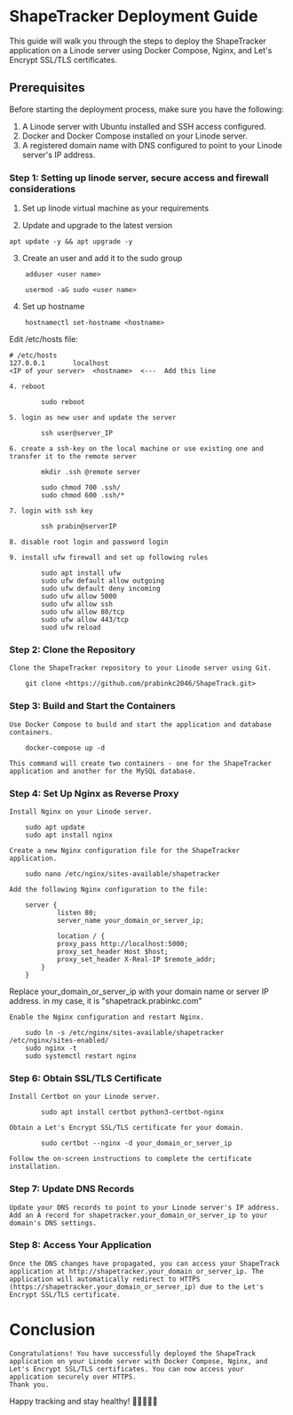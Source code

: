 # ShapeTracker Deployment Guide

This guide will walk you through the steps to deploy the ShapeTracker application on a Linode server using Docker Compose, Nginx, and Let's Encrypt SSL/TLS certificates.

## Prerequisites

Before starting the deployment process, make sure you have the following:

1. A Linode server with Ubuntu installed and SSH access configured.
2. Docker and Docker Compose installed on your Linode server.
3. A registered domain name with DNS configured to point to your Linode server's IP address.

### Step 1: Setting up linode server, secure access and firewall considerations
1. Set up linode virtual machine as your requirements

2. Update and upgrade to the latest version

```apt update -y && apt upgrade -y```

3. Create an user and add it to the sudo group

```
	adduser <user name>

```

```
	usermod -aG sudo <user name>

```

4. Set up hostname

```
	hostnamectl set-hostname <hostname>

```

Edit /etc/hosts file:

```
# /etc/hosts
127.0.0.1       localhost
<IP of your server>	 <hostname>  <---  Add this line
```

	4. reboot
```
		sudo reboot
```

	5. login as new user and update the server
```
		ssh user@server_IP
```

	6. create a ssh-key on the local machine or use existing one and transfer it to the remote server

```
		mkdir .ssh @remote server
```
```		scp path_to_ssh_public_key prabin@remote_server:path_to_.ssh_directory
		sudo chmod 700 .ssh/
		sudo chmod 600 .ssh/*
```

	7. login with ssh key
```
		ssh prabin@serverIP
```

	8. disable root login and password login

	9. install ufw firewall and set up following rules
```
		sudo apt install ufw
		sudo ufw default allow outgoing
		sudo ufw default deny incoming
		sudo ufw allow 5000
		sudo ufw allow ssh
		sudo ufw allow 80/tcp
		sudo ufw allow 443/tcp
		suod ufw reload
```

### Step 2: Clone the Repository

	Clone the ShapeTracker repository to your Linode server using Git.
```
	git clone <https://github.com/prabinkc2046/ShapeTrack.git>
```

### Step 3: Build and Start the Containers

	Use Docker Compose to build and start the application and database containers.

```
	docker-compose up -d
```
	
	This command will create two containers - one for the ShapeTracker application and another for the MySQL database.

### Step 4: Set Up Nginx as Reverse Proxy

	Install Nginx on your Linode server.

```
	sudo apt update
	sudo apt install nginx
```

	Create a new Nginx configuration file for the ShapeTracker application.

```
	sudo nano /etc/nginx/sites-available/shapetracker
```

	Add the following Nginx configuration to the file:

```
	server {
    		listen 80;
    		server_name your_domain_or_server_ip;

    		location / {
        	proxy_pass http://localhost:5000;
        	proxy_set_header Host $host;
        	proxy_set_header X-Real-IP $remote_addr;
    	}	
	}

```

Replace your_domain_or_server_ip with your domain name or server IP address. in my case, it is "shapetrack.prabinkc.com"

	Enable the Nginx configuration and restart Nginx.

```
	sudo ln -s /etc/nginx/sites-available/shapetracker /etc/nginx/sites-enabled/
	sudo nginx -t
	sudo systemctl restart nginx
```

### Step 6: Obtain SSL/TLS Certificate

	Install Certbot on your Linode server.

```
		sudo apt install certbot python3-certbot-nginx
```

	Obtain a Let's Encrypt SSL/TLS certificate for your domain.

```
		sudo certbot --nginx -d your_domain_or_server_ip
```
	
	Follow the on-screen instructions to complete the certificate installation.

### Step 7: Update DNS Records

	Update your DNS records to point to your Linode server's IP address. Add an A record for shapetracker.your_domain_or_server_ip to your domain's DNS settings.

### Step 8: Access Your Application

	Once the DNS changes have propagated, you can access your ShapeTrack application at http://shapetracker.your_domain_or_server_ip. The application will automatically redirect to HTTPS (https://shapetracker.your_domain_or_server_ip) due to the Let's Encrypt SSL/TLS certificate.

# Conclusion

	Congratulations! You have successfully deployed the ShapeTrack application on your Linode server with Docker Compose, Nginx, and Let's Encrypt SSL/TLS certificates. You can now access your application securely over HTTPS.
	Thank you.

Happy tracking and stay healthy! 🏋️‍♀️🥦🏃‍♂️




